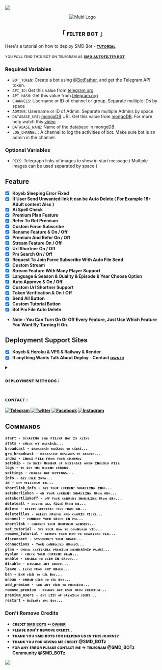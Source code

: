 <img src="https://user-images.githubusercontent.com/73097560/115834477-dbab4500-a447-11eb-908a-139a6edaec5c.gif">


<p align="center">
  <img src="https://graph.org/file/e8997ed5abc7169320154-8429e9c247d40e3412.jpg" alt="Mubi Logo">
</p>
<h2 align="center">
  「 ғɪʟᴛᴇʀ ʙᴏᴛ 」
</h2>

Here's a tutorial on how to deploy SMD Bot - <b>[ᴛᴜᴛᴏʀɪᴀʟ](https://t.me/Mobarak46)</b>

ʏᴏᴜ ᴡɪʟʟ ꜰɪɴᴅ ᴛʜɪs ʙᴏᴛ ᴏɴ ᴛᴇʟᴇɢʀᴀᴍ ᴀs <b>[sᴍᴅ ᴀᴜᴛᴏғɪʟᴛᴇʀ ʙᴏᴛ](https://telegram.me/Samandes_bot)</b>

### Required Variables
* `BOT_TOKEN`: Create a bot using [@BotFather](https://telegram.dog/BotFather), and get the Telegram API token.
* `API_ID`: Get this value from [telegram.org](https://my.telegram.org/apps)
* `API_HASH`: Get this value from [telegram.org](https://my.telegram.org/apps)
* `CHANNELS`: Username or ID of channel or group. Separate multiple IDs by space
* `ADMINS`: Username or ID of Admin. Separate multiple Admins by space
* `DATABASE_URI`: [mongoDB](https://www.mongodb.com) URI. Get this value from [mongoDB](https://www.mongodb.com). For more help watch this [video](https://youtu.be/1G1XwEOnxxo)
* `DATABASE_NAME`: Name of the database in [mongoDB](https://www.mongodb.com).
* `LOG_CHANNEL` : A channel to log the activities of bot. Make sure bot is an admin in the channel.
### Optional Variables
* `PICS`: Telegraph links of images to show in start message.( Multiple images can be used separated by space )
## Feature 
<b>

- [x] Koyeb Sleeping Error Fixed
- [x] If User Send Unwanted link it can be Auto Delete ( For Example 18+ Adult content Also )
- [x] Ai Spell Check 
- [x] Premium Plan Feature 
- [x] Refer To Get Premium 
- [x] Custom Force Subscribe
- [x] Rename Feature & On / Off
- [x] Premium And Refer On / Off 
- [x] Stream Feature On / Off 
- [x] Url Shortner On / Off  
- [x] Pm Search On / Off
- [x] Request To Join Force Subscribe With Auto File Send 
- [x] Custom Stream
- [x] Stream Feature With Many Player Support 
- [x] Language & Season & Quality & Episode & Year Choose Option
- [x] Auto Approve & On / Off
- [x] Custom Url Shortner Support
- [x] Token Verification & On / Off
- [x] Send All Button 
- [x] Custom Tutorial Button
- [x] Bot Pm File Auto Delete

- Note : You Can Turn On Or Off Every Feature, Just Use Which Feature You Want By Turning It On.

## Deployment Support Sites

- [x] Koyeb & Heroku & VPS & Railway & Render
- [x] If anything Wants Talk About Deploy - Contact [ᴏᴡɴᴇʀ](https://t.me/SMDxTG)
<details>
<summary><h3><b>ᴅᴇᴘʟᴏʏᴍᴇɴᴛ ᴍᴇᴛʜᴏᴅs :</b></h3></summary>
<h3 align="center">
    ─「 ᴅᴇᴩʟᴏʏ ᴏɴ ʜᴇʀᴏᴋᴜ 」─
</h3>

<p align="center"><a href="https://heroku.com/deploy?template=https://github.com/SMDxTG/SMD-Filter-Bot">
  <img src="https://www.herokucdn.com/deploy/button.svg" alt="Deploy On Heroku">
</a></p>
<h3 align="center">
    ─「 ᴅᴇᴩʟᴏʏ ᴏɴ ᴋᴏʏᴇʙ 」─
</h3>
<p align="center"><a href="https://app.koyeb.com/deploy?type=git&repository=https://github.com/SMDxTG/SMD-Filter-Bot&branch=SMD_BOTz&name=SMD_BOTz">
  <img src="https://www.koyeb.com/static/images/deploy/button.svg" alt="Deploy On Koyeb">
</a></p>
<h3 align="center">
    ─「 ᴅᴇᴩʟᴏʏ ᴏɴ ʀᴀɪʟᴡᴀʏ 」─
</h3>
<p align="center"><a href="https://railway.app/deploy?template=https://github.com/SMDxTG/SMD-Filter-Bot">
     <img height="45px" src="https://railway.app/button.svg">
</a></p>
<h3 align="center">
    ─「 ᴅᴇᴩʟᴏʏ ᴏɴ ʀᴇɴᴅᴇʀ 」─
</h3>
<p align="center"><a href="https://render.com/deploy?repo=https://github.com/SMDxTG/SMD-Filter-Bot">
<img src="https://render.com/images/deploy-to-render-button.svg" alt="Deploy to Render">
</a></p>
<h3 align="center">
    ─「 ᴅᴇᴩʟᴏʏ ᴏɴ ᴠᴘs 」─
</h3>
<p>
<pre>
git clone https://github.com/SMDxTG/SMD-Filter-Bot
cd SMD-Filter-Bot
virtualenv -p /usr/bin/python3 venv
. ./venv/bin/activate
pip install -r requirements.txt
python3 bot.py
</pre>
</p>
</details>

### ᴄᴏɴᴛᴀᴄᴛ :
<a href="https://t.me/Mobarak46"><img title="Telegram" src="https://img.shields.io/badge/Telegram-%23000000.svg?&style=for-the-badge&logo=telegram&logoColor=61DAFB"></a>
<a href="https://twitter.com/"><img title="Twitter" src="https://img.shields.io/badge/Twitter-12100E?style=for-the-badge&logo=twitter&logoColor=white"></a>
<a href="https://facebook.com/"><img title="Facebook" src="https://img.shields.io/badge/facebook-%231877F2.svg?&style=for-the-badge&logo=facebook&logoColor=white"></a>
<a href="https://instagram.com/GnmsEditz"><img title="Instagram" src="https://img.shields.io/badge/instagram-%23E4405F.svg?&style=for-the-badge&logo=instagram&logoColor=white"></a>

## Cᴏᴍᴍᴀɴᴅs
```
start - sᴛᴀʀᴛɪɴɢ sᴍᴅ ғɪʟᴛᴇʀ ʙᴏᴛ ɪs ᴀʟɪᴠᴇ
stats - ᴄʜᴇᴄᴋ ᴍʏ ᴅᴀᴛᴀʙᴀꜱᴇ...
broadcast - ʙʀᴏᴀᴅᴄᴀꜱᴛ ᴍᴇꜱꜱᴀɢᴇ ᴛᴏ ᴜꜱᴇʀꜱ...
grp_broadcast - ʙʀᴏᴀᴅᴄᴀꜱᴛ ᴍᴇꜱꜱᴀɢᴇꜱ ᴛᴏ ɢʀᴏᴜᴘꜱ...
index - ɪɴᴅᴇx ғɪʟᴇ ғʀᴏᴍ ʏᴏᴜʀ ᴄʜᴀɴɴᴇʟ 
setskip - ᴛᴏ sᴋɪᴘ ɴᴜᴍʙᴇʀ ᴏғ ᴍᴇssᴀɢᴇs ᴡʜᴇɴ ɪɴᴅᴇxᴇᴅ ғɪʟᴇ
logs - ᴛᴏ ɢᴇᴛ ᴛʜᴇ ʀᴇᴄᴇɴᴛ ᴇʀʀᴏʀs
settings - ᴄʜᴀɴɢᴇ ʙᴏᴛ ꜱᴇᴛᴛɪɴɢꜱ...
info - ɢᴇᴛ ᴜꜱᴇʀ ɪɴꜰᴏ...
id - ɢᴇᴛ ᴛᴇʟᴇɢʀᴀᴍ ɪᴅ...
shortlink_info - ɢᴇᴛ ʏᴏᴜʀ ᴄᴜʀʀᴇɴᴛ ꜱʜᴏʀᴛʟɪɴᴋ ɪɴꜰᴏ...
setshorlinkon - ᴏɴ ʏᴏᴜʀ ᴄᴜʀʀᴇɴᴛ ꜱʜᴏʀᴛʟɪɴᴋ ꜰʀᴏᴍ ɢʀᴘ...
setshortlinkoff - ᴏꜰꜰ ʏᴏᴜʀ ᴄᴜʀʀᴇɴᴛ ꜱʜᴏʀᴛʟɪɴᴋ ꜰʀᴏᴍ ɢʀᴘ...
deleteall - ᴅᴇʟᴇᴛᴇ ᴀʟʟ ꜰɪʟᴇꜱ ꜰʀᴏᴍ ᴅʙ...
delete - ᴅᴇʟᴇᴛᴇ ꜱᴘᴇᴄɪꜰɪᴄ ꜰɪʟᴇ ꜰʀᴏᴍ ᴅʙ...
deletefiles - ᴅᴇʟᴇᴛᴇ ᴘʀᴇᴅᴠᴅ ᴀɴᴅ ᴄᴀᴍʀɪᴘ ꜰɪʟᴇꜱ...
connect - ᴄᴏɴɴᴇᴄᴛ ʏᴏᴜʀ ɢʀᴏᴜᴘ ɪɴ ᴘᴍ...
shortlink - ᴄᴏɴɴᴇᴄᴛ ʏᴏᴜʀ ꜱʜᴏʀᴛɴᴇʀ ᴡᴇʙꜱɪᴛᴇ...
set_tutorial - ꜱᴇᴛ ʏᴏᴜʀ ʜᴏᴡ ᴛᴏ ᴅᴏᴡɴʟᴏᴀᴅ ᴠɪᴅ...
remove_tutorial - ʀᴇᴍᴏᴠᴇ ʏᴏᴜʀ ʜᴏᴡ ᴛᴏ ᴅᴏᴡɴʟᴏᴀᴅ ᴠɪᴅ...
disconnect - ᴅɪꜱᴄᴏɴɴᴇᴄᴛ ʏᴏᴜʀ ɢʀᴏᴜᴘ...
connections - ʏᴏᴜʀ ᴄᴏɴɴᴇᴄᴛᴇᴅ ɢʀᴏᴜᴘꜱ...
plan - ᴄʜᴇᴄᴋ ᴀᴠᴀɪʟᴀʙʟᴇ ᴘʀᴇᴍɪᴜᴍ ᴍᴇᴍʙᴇʀꜱʜɪᴘ ᴘʟᴀɴꜱ...
myplan - ᴄʜᴇᴄᴋ ʏᴏᴜʀ ᴄᴜʀʀᴜɴᴛ ᴘʟᴀɴ...
enable - ᴇɴᴀʙʟᴇ ᴛᴏ ᴊᴏɪɴ ɪɴ ɢʀᴏᴜᴘ...
disable - ᴅɪꜱᴀʙʟᴇ ᴀɴʏ ɢʀᴏᴜᴘ...
leave - ʟᴇᴀᴠᴇ ꜰʀᴏᴍ ᴀɴʏ ɢʀᴏᴜᴘ...
ban - ʙᴀɴ ᴜꜱᴇʀ ᴛᴏ ᴜꜱᴇ ʙᴏᴛ...
unban - ᴜɴʙᴀɴ ᴜꜱᴇʀ ᴛᴏ ᴜꜱᴇ ʙᴏᴛ...
add_premium - ᴀᴅᴅ ᴀɴʏ ᴜꜱᴇʀ ᴛᴏ ᴘʀᴇᴍɪᴜᴍ...
remove_premium - ʀᴇᴍᴏᴠᴇ ᴀɴʏ ᴜꜱᴇʀ ꜰʀᴏᴍ ᴘʀᴇᴍɪᴜᴍ...
premium_users - ɢᴇᴛ ʟɪꜱᴛ ᴏꜰ ᴘʀᴇᴍɪᴜᴍ ᴜꜱᴇʀꜱ...
restart - ʀᴇꜱᴛᴀʀᴛ ᴛʜᴇ ʙᴏᴛ...
```


### Don't Remove Credits

- ᴄʀᴇᴅɪᴛ <b>[sᴍᴅ ʙᴏᴛs](https://t.me/SMD_BOTz)  ➻  [ᴏᴡɴᴇʀ](https://t.me/SMD_Owner) </b>
- ᴘʟᴇᴀsᴇ ᴅᴏɴ'ᴛ ʀᴇᴍᴏᴠᴇ ᴄʀᴇᴅɪᴛ..
- ᴛʜᴀɴᴋ ʏᴏᴜ sᴍᴅ ʙᴏᴛs ғᴏʀ ʜᴇʟᴘɪɴɢ ᴜs ɪɴ ᴛʜɪs ᴊᴏᴜʀɴᴇʏ 
- ᴛʜᴀɴᴋ ʏᴏᴜ ғᴏʀ ɢɪᴠɪɴɢ ᴍᴇ ᴄʀᴇᴅɪᴛ @SMD_BOTz  
- ғᴏʀ ᴀɴʏ ᴇʀʀᴏʀ ᴘʟᴇᴀsᴇ ᴄᴏɴᴛᴀᴄᴛ ᴍᴇ -> ᴛᴇʟᴇɢʀᴀᴍ @SMD_BOTz Community @SMD_BOTz </b>

<img src="https://user-images.githubusercontent.com/73097560/115834477-dbab4500-a447-11eb-908a-139a6edaec5c.gif">
